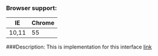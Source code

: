 ### Browser support:

| IE | Chrome |
|---|---|
| 10,11 | 55 |

###Description:
This is implementation for this interface [link](https://www.npmjs.com/package/@itexpert-dev/i-crud-repository)